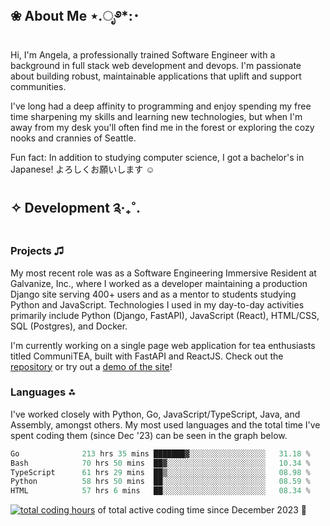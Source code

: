 ## ❀ About Me ⋆.ೃ࿔*:･

Hi, I'm Angela, a professionally trained Software Engineer with a background in full stack web development and devops. I'm passionate about building robust, maintainable applications that uplift and support communities.

I've long had a deep affinity to programming and enjoy spending my free time sharpening my skills and learning new technologies, but when I'm away from my desk you'll often find me in the forest or exploring the cozy nooks and crannies of Seattle.

Fun fact: In addition to studying computer science, I got a bachelor's in Japanese! よろしくお願いします ☺

## ✧ Development ༉‧₊˚.

### Projects ♫

My most recent role was as a Software Engineering Immersive Resident at Galvanize, Inc., where I worked as a developer maintaining a production Django site serving 400+ users and as a mentor to students studying Python and JavaScript. Technologies I used in my day-to-day activities primarily include Python (Django, FastAPI), JavaScript (React), HTML/CSS, SQL (Postgres), and Docker.

I'm currently working on a single page web application for tea enthusiasts titled CommuniTEA, built with FastAPI and ReactJS. Check out the [repository](https://gitlab.com/angelajfisher/communiTEA) or try out a [demo of the site](https://angelajfisher.gitlab.io/communiTEA/)!

### Languages ⁂

I've worked closely with Python, Go, JavaScript/TypeScript, Java, and Assembly, amongst others. My most used languages and the total time I've spent coding them (since Dec '23) can be seen in the graph below.
<!--START_SECTION:waka-->

```go
Go              213 hrs 35 mins ███████▓░░░░░░░░░░░░░░░░░   31.18 %
Bash            70 hrs 50 mins  ██▓░░░░░░░░░░░░░░░░░░░░░░   10.34 %
TypeScript      61 hrs 29 mins  ██▒░░░░░░░░░░░░░░░░░░░░░░   08.98 %
Python          58 hrs 50 mins  ██░░░░░░░░░░░░░░░░░░░░░░░   08.59 %
HTML            57 hrs 6 mins   ██░░░░░░░░░░░░░░░░░░░░░░░   08.34 %
```

<!--END_SECTION:waka--> 
<a href="https://wakatime.com/@018c1e94-8745-411f-aea1-f33be044d952"><img src="https://wakatime.com/badge/user/018c1e94-8745-411f-aea1-f33be044d952.svg?style=flat-square" alt="total coding hours" /></a> of total active coding time since December 2023 💠<br>

<!--
<div id="tech" align="center">
  <img src="https://github.com/devicons/devicon/blob/24f2a9e2a16401e681583ae7a494fad71df03fce/icons/axios/axios-plain-wordmark.svg" width="50" height="50" alt="Axios Logo" title="Axios">
  &nbsp;
  <img src="https://github.com/devicons/devicon/blob/55609aa5bd817ff167afce0d965585c92040787a/icons/bootstrap/bootstrap-original-wordmark.svg" width="50" height="50" alt="Bootstrap Logo" title="Bootstrap">
  &nbsp;
  <img src="https://github.com/devicons/devicon/blob/55609aa5bd817ff167afce0d965585c92040787a/icons/confluence/confluence-original-wordmark.svg" width="50" height="50" alt="Confluence Logo" title="Confluence">
  &nbsp;
  <img src="https://github.com/devicons/devicon/blob/55609aa5bd817ff167afce0d965585c92040787a/icons/css3/css3-original-wordmark.svg" width="50" height="50" alt="CSS3 Logo" title="CSS3">
  &nbsp;
  <img src="https://github.com/devicons/devicon/blob/55609aa5bd817ff167afce0d965585c92040787a/icons/django/django-plain-wordmark.svg" width="50" height="50" alt="Django Logo" title="Django">
  &nbsp;
  <img src="https://github.com/devicons/devicon/blob/55609aa5bd817ff167afce0d965585c92040787a/icons/docker/docker-original-wordmark.svg" width="50" height="50" alt="Docker Logo" title="Docker">
  &nbsp;
  <img src="https://github.com/devicons/devicon/blob/55609aa5bd817ff167afce0d965585c92040787a/icons/eslint/eslint-original-wordmark.svg" width="50" height="50" alt="ESLint Logo" title="ESLint">
  &nbsp;
  <img src="https://github.com/devicons/devicon/blob/55609aa5bd817ff167afce0d965585c92040787a/icons/fastapi/fastapi-original-wordmark.svg" width="50" height="50" alt="FastAPI Logo" title="FastAPI">
  &nbsp;
  <img src="https://github.com/devicons/devicon/blob/55609aa5bd817ff167afce0d965585c92040787a/icons/figma/figma-original.svg" width="50" height="50" alt="Figma Logo" title="Figma">
  &nbsp;
  <img src="https://github.com/devicons/devicon/blob/55609aa5bd817ff167afce0d965585c92040787a/icons/go/go-original-wordmark.svg" width="50" height="50" alt="Go Logo" title="Go">
  &nbsp;
  <img src="https://github.com/devicons/devicon/blob/55609aa5bd817ff167afce0d965585c92040787a/icons/html5/html5-original-wordmark.svg" width="50" height="50" alt="HTML5 Logo" title="HTML5">
  &nbsp;
  <img src="https://github.com/devicons/devicon/blob/55609aa5bd817ff167afce0d965585c92040787a/icons/javascript/javascript-original.svg" width="50" height="50" alt="JavaScript Logo" title="JavaScript">
  &nbsp;
  <img src="https://github.com/devicons/devicon/blob/55609aa5bd817ff167afce0d965585c92040787a/icons/jira/jira-original-wordmark.svg" width="50" height="50" alt="Jira Logo" title="Jira">
  &nbsp;
  <img src="https://github.com/devicons/devicon/blob/55609aa5bd817ff167afce0d965585c92040787a/icons/k3s/k3s-original-wordmark.svg" width="50" height="50" alt="k3s Logo" title="k3s">
  &nbsp;
  <img src="https://github.com/devicons/devicon/blob/55609aa5bd817ff167afce0d965585c92040787a/icons/linux/linux-original.svg" width="50" height="50" alt="Linux Logo" title="Linux">
  &nbsp;
  <img src="https://github.com/devicons/devicon/blob/55609aa5bd817ff167afce0d965585c92040787a/icons/markdown/markdown-original.svg" width="50" height="50" alt="Markdown Logo" title="Markdown">
  &nbsp;
  <img src="https://github.com/devicons/devicon/blob/55609aa5bd817ff167afce0d965585c92040787a/icons/materialui/materialui-original.svg" width="50" height="50" alt="MaterialUI Logo" title="MaterialUI">
  &nbsp;
  <img src="https://github.com/devicons/devicon/blob/55609aa5bd817ff167afce0d965585c92040787a/icons/mongodb/mongodb-original-wordmark.svg" width="50" height="50" alt="MongoDB Logo" title="MongoDB">
  &nbsp;
  <img src="https://github.com/devicons/devicon/blob/55609aa5bd817ff167afce0d965585c92040787a/icons/npm/npm-original-wordmark.svg" width="50" height="50" alt="npm Logo" title="npm">
  &nbsp;
  <img src="https://github.com/devicons/devicon/blob/24f2a9e2a16401e681583ae7a494fad71df03fce/icons/oauth/oauth-original.svg" width="50" height="50" alt="OAuth Logo" title="OAuth">
  &nbsp;
  <img src="https://github.com/devicons/devicon/blob/24f2a9e2a16401e681583ae7a494fad71df03fce/icons/openapi/openapi-original-wordmark.svg" width="50" height="50" alt="OpenAPI Logo" title="OpenAPI">
  &nbsp;
  <img src="https://github.com/devicons/devicon/blob/55609aa5bd817ff167afce0d965585c92040787a/icons/postgresql/postgresql-original-wordmark.svg" width="50" height="50" alt="PostgreSQL Logo" title="PostgreSQL">
  &nbsp;
  <img src="https://github.com/devicons/devicon/blob/55609aa5bd817ff167afce0d965585c92040787a/icons/pytest/pytest-original-wordmark.svg" width="50" height="50" alt="Pytest Logo" title="Pytest">
  &nbsp;
  <img src="https://github.com/devicons/devicon/blob/55609aa5bd817ff167afce0d965585c92040787a/icons/python/python-original-wordmark.svg" width="50" height="50" alt="Python Logo" title="Python">
  &nbsp;
  <img src="https://github.com/devicons/devicon/blob/55609aa5bd817ff167afce0d965585c92040787a/icons/react/react-original-wordmark.svg" width="50" height="50" alt="React Logo" title="React">
  &nbsp;
  <img src="https://github.com/devicons/devicon/blob/55609aa5bd817ff167afce0d965585c92040787a/icons/redux/redux-original.svg" width="50" height="50" alt="Redux Logo" title="Redux">
  &nbsp;
  <img src="https://github.com/devicons/devicon/blob/55609aa5bd817ff167afce0d965585c92040787a/icons/typescript/typescript-original.svg" width="50" height="50" alt="TypeScript Logo" title="TypeScript">
  &nbsp;
  <img src="https://github.com/devicons/devicon/blob/55609aa5bd817ff167afce0d965585c92040787a/icons/ubuntu/ubuntu-plain-wordmark.svg" width="50" height="50" alt="Ubuntu Logo" title="Ubuntu">
  &nbsp;
  <img src="https://github.com/devicons/devicon/blob/55609aa5bd817ff167afce0d965585c92040787a/icons/vscode/vscode-original-wordmark.svg" width="50" height="50" alt="VSCode Logo" title="VSCode">
</div>
-->
